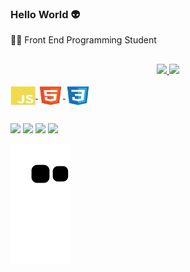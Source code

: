 ### Hello World 👽
👨‍🎓 Front End Programming Student
##
<div align="center">
  <a href="https://github.com/dan-ribeiroalves">
  <img height="170em" src="https://github-readme-stats.vercel.app/api?username=dan-ribeiroalves&show_icons=true&theme=dark&include_all_commits=true&count_private=true"/>
  <img height="170em" src="https://github-readme-stats.vercel.app/api/top-langs/?username=dan-ribeiroalves&layout=compact&langs_count=7&theme=dark"/>
</div>
<div style="display: inline_block"><br>
  <img align="center" alt="Rafa-Js" height="30" width="40" src="https://raw.githubusercontent.com/devicons/devicon/master/icons/javascript/javascript-plain.svg">
  <img align="center" alt="Rafa-HTML" height="30" width="40" src="https://raw.githubusercontent.com/devicons/devicon/master/icons/html5/html5-original.svg">
  <img align="center" alt="Rafa-CSS" height="30" width="40" src="https://raw.githubusercontent.com/devicons/devicon/master/icons/css3/css3-original.svg">
</div>
  
  ##
  
  <div>
    <a href="https://www.linkedin.com/in/daniel-ribeiro-b26a011a1" target="_blank"><img src="https://img.shields.io/badge/-LinkedIn-%230077B5?style=for-the-badge&logo=linkedin&logoColor=white" target="_blank"></a> 
    <a href="https://api.whatsapp.com/send?phone=5547997083151&text=Ol%C3%A1%2C%20Daniel" target="_blank"><img src="https://img.shields.io/badge/WhatsApp-25D366?style=for-the-badge&logo=whatsapp&logoColor=white" target="_blank"></a>
    <a href="https://www.instagram.com/invites/contact/?i=1a70shjobxjyr&utm_content=11juvvu" target="_blank"><img src="https://img.shields.io/badge/Instagram-E4405F?style=for-the-badge&logo=instagram&logoColor=white" target="_blank"></a>
    <a href="https://www.facebook.com/profile.php?id=100009307332282" target="_blank"><img src="https://img.shields.io/badge/Facebook-1877F2?style=for-the-badge&logo=facebook&logoColor=white" target="_blank"></a>
    
   ![Snake animation](https://github.com/dan-ribeiroalves/dan-ribeiroalves/blob/output/github-contribution-grid-snake.svg)
    
  </div>
